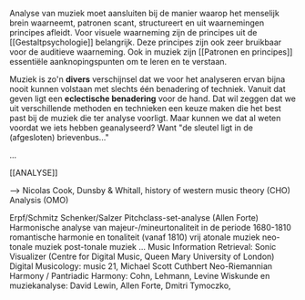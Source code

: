 Analyse van muziek moet aansluiten bij de manier waarop het menselijk brein waarneemt, patronen scant, structureert en uit waarnemingen principes afleidt. 
Voor visuele waarneming zijn de principes uit de [[Gestaltpsychologie]] belangrijk.
Deze principes zijn ook zeer bruikbaar voor de auditieve waarneming.
Ook in muziek zijn [[Patronen en principes]] essentiële aanknopingspunten om te leren en te verstaan.

Muziek is zo'n **divers** verschijnsel dat we voor het analyseren ervan bijna nooit kunnen volstaan met slechts één benadering of techniek. Vanuit dat geven ligt een **eclectische benadering** voor de hand. Dat wil zeggen dat we uit verschillende methoden en technieken een keuze maken die het best past bij de muziek die ter analyse voorligt. Maar kunnen we dat al weten voordat we iets hebben geanalyseerd? Want "de sleutel ligt in de (afgesloten) brievenbus..."

...





[[ANALYSE]]



--> Nicolas Cook, Dunsby & Whitall, history of western music theory (CHO)
Analysis (OMO)

Erpf/Schmitz
Schenker/Salzer
Pitchclass-set-analyse (Allen Forte)
Harmonische analyse van
majeur-/mineurtonaliteit in de periode 1680-1810
romantische harmonie en tonaliteit (vanaf 1810)
vrij atonale muziek
neo-tonale muziek
post-tonale muziek
...
Music Information Retrieval: Sonic Visualizer (Centre for Digital Music, Queen Mary University of London)
Digital Musicology: music 21, Michael Scott Cuthbert
Neo-Riemannian Harmony / Pantriadic Harmony: Cohn, Lehmann, Levine
Wiskunde en muziekanalyse: David Lewin, Allen Forte, Dmitri Tymoczko, 